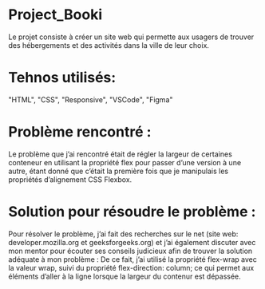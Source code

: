 # Project_Booki
Le projet consiste à créer un site web qui permette aux usagers de trouver des hébergements et des activités dans la ville de leur choix.

# Tehnos utilisés: 
"HTML", "CSS", "Responsive", "VSCode", "Figma"

# Problème rencontré :
Le problème que j’ai rencontré était de régler la largeur de certaines conteneur en utilisant la propriété flex pour passer d’une version à une autre, étant donné que c’était la première fois que je manipulais les propriétés d’alignement CSS Flexbox.  

# Solution pour résoudre le problème :
Pour résolver le problème, j’ai fait des recherches sur le net (site web: developer.mozilla.org et geeksforgeeks.org) et j’ai également discuter avec mon mentor pour écouter ses conseils judicieux afin de trouver la solution adéquate à mon problème :
De ce fait, j’ai utilisé la propriété flex-wrap avec la valeur wrap, suivi du propriété flex-direction: column; ce qui permet aux éléments d’aller à la ligne lorsque la largeur du contenur est dépassée. 

